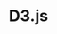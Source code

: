 ---
github: d3/d3
logohandle: d3js
sort: d3
title: D3.js
website: https://d3js.org/
wikipedia: https://en.wikipedia.org/wiki/D3.js
---
